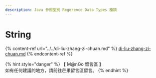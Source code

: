 ```yaml
---
description: Java 參照型別 Regerence Data Types 種類
---
```


# String

{% content-ref url="../../di-liu-zhang-zi-chuan.md" %}
[di-liu-zhang-zi-chuan.md](../../di-liu-zhang-zi-chuan.md)
{% endcontent-ref %}

{% hint style="danger" %}
【 M@nGo 留言區 】\
如有任何建議的地方，請前往芒果留言區留言。
{% endhint %}
